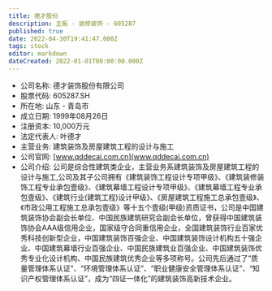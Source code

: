 ```yaml
---
title: 德才股份
description: 主板 - 装修装饰 - 605287
published: true
date: 2022-04-30T19:41:47.000Z
tags: stock
editor: markdown
dateCreated: 2022-01-01T00:00:00.000Z
---
```


- 公司名称: 德才装饰股份有限公司
- 股票代码: 605287.SH
- 所在地: 山东 - 青岛市
- 成立日期: 1999年08月26日
- 注册资本: 10,000万元
- 法定代表人: 叶德才
- 主营业务: 建筑装饰及房屋建筑工程的设计与施工
- 公司官网: [www.qddecai.com.cn](www.qddecai.com.cn)
- 公司介绍: 公司是综合性建筑类企业，主营业务系建筑装饰及房屋建筑工程的设计与施工,公司及其子公司拥有《建筑装饰工程设计专项甲级》、《建筑装修装饰工程专业承包壹级》、《建筑幕墙工程设计专项甲级》、《建筑幕墙工程专业承包壹级》、《建筑行业(建筑工程)设计甲级》、《房屋建筑工程施工总承包壹级》、《市政公用工程施工总承包壹级》等十五个壹级(甲级)资质证书，公司是中国建筑装饰协会副会长单位、中国民族建筑研究会副会长单位，曾获得中国建筑装饰协会AAA级信用企业，国家级守合同重信用企业，全国建筑装饰行业百家优秀科技创新型企业，中国建筑装饰百强企业、中国建筑装饰设计机构五十强企业、中国建筑幕墙行业百强企业、中国民族建筑业百强企业、中国建筑装饰优秀专业化设计机构、中国民族建筑优秀企业等多项称号。公司先后通过了“质量管理体系认证”、“环境管理体系认证”、“职业健康安全管理体系认证”、“知识产权管理体系认证”，成为“四证一体化”的建筑装饰高新技术企业。



